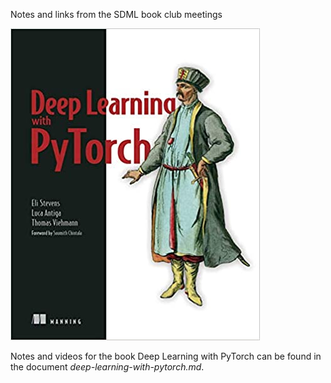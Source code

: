 Notes and links from the SDML book club meetings

![](./images/deep-learning-with-pytorch.jpg)

Notes and videos for the book Deep Learning with PyTorch
can be found in the document *deep-learning-with-pytorch.md*.
